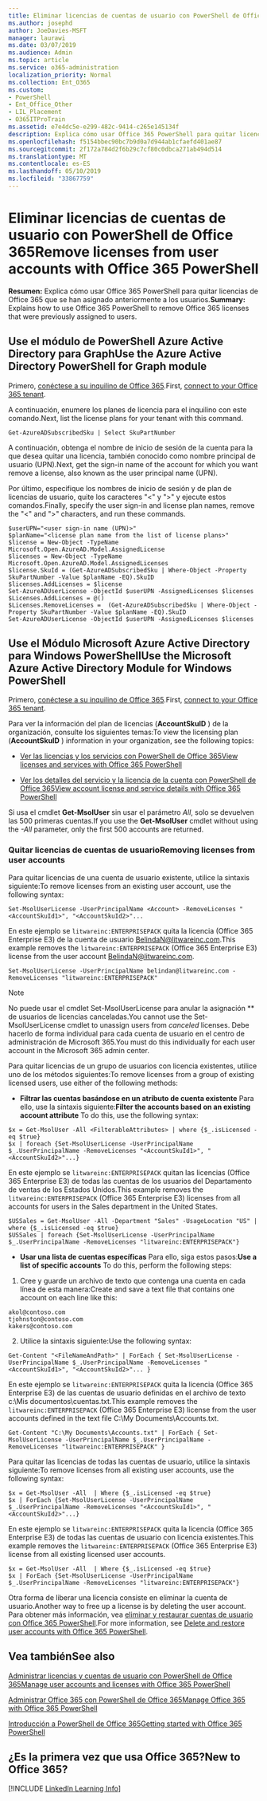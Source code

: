 ```yaml
---
title: Eliminar licencias de cuentas de usuario con PowerShell de Office 365
ms.author: josephd
author: JoeDavies-MSFT
manager: laurawi
ms.date: 03/07/2019
ms.audience: Admin
ms.topic: article
ms.service: o365-administration
localization_priority: Normal
ms.collection: Ent_O365
ms.custom:
- PowerShell
- Ent_Office_Other
- LIL_Placement
- O365ITProTrain
ms.assetid: e7e4dc5e-e299-482c-9414-c265e145134f
description: Explica cómo usar Office 365 PowerShell para quitar licencias de Office 365 que se han asignado anteriormente a los usuarios.
ms.openlocfilehash: f5154bbec90bc7b9d0a7d944ab1cfaefd401ae87
ms.sourcegitcommit: 2f172a784d2f6b29c7cf80c0dbca271ab494d514
ms.translationtype: MT
ms.contentlocale: es-ES
ms.lasthandoff: 05/10/2019
ms.locfileid: "33867759"
---
```

# <a name="remove-licenses-from-user-accounts-with-office-365-powershell"></a><span data-ttu-id="5be00-103">Eliminar licencias de cuentas de usuario con PowerShell de Office 365</span><span class="sxs-lookup"><span data-stu-id="5be00-103">Remove licenses from user accounts with Office 365 PowerShell</span></span>

<span data-ttu-id="5be00-104">**Resumen:** Explica cómo usar Office 365 PowerShell para quitar licencias de Office 365 que se han asignado anteriormente a los usuarios.</span><span class="sxs-lookup"><span data-stu-id="5be00-104">**Summary:** Explains how to use Office 365 PowerShell to remove Office 365 licenses that were previously assigned to users.</span></span>

## <a name="use-the-azure-active-directory-powershell-for-graph-module"></a><span data-ttu-id="5be00-105">Use el módulo de PowerShell Azure Active Directory para Graph</span><span class="sxs-lookup"><span data-stu-id="5be00-105">Use the Azure Active Directory PowerShell for Graph module</span></span>

<span data-ttu-id="5be00-106">Primero, [conéctese a su inquilino de Office 365](connect-to-office-365-powershell.md#connect-with-the-azure-active-directory-powershell-for-graph-module).</span><span class="sxs-lookup"><span data-stu-id="5be00-106">First, [connect to your Office 365 tenant](connect-to-office-365-powershell.md#connect-with-the-azure-active-directory-powershell-for-graph-module).</span></span>
  

<span data-ttu-id="5be00-107">A continuación, enumere los planes de licencia para el inquilino con este comando.</span><span class="sxs-lookup"><span data-stu-id="5be00-107">Next, list the license plans for your tenant with this command.</span></span>

```
Get-AzureADSubscribedSku | Select SkuPartNumber
```

<span data-ttu-id="5be00-108">A continuación, obtenga el nombre de inicio de sesión de la cuenta para la que desea quitar una licencia, también conocido como nombre principal de usuario (UPN).</span><span class="sxs-lookup"><span data-stu-id="5be00-108">Next, get the sign-in name of the account for which you want remove a license, also known as the user principal name (UPN).</span></span>

<span data-ttu-id="5be00-109">Por último, especifique los nombres de inicio de sesión y de plan de licencias de usuario, quite los caracteres "<" y ">" y ejecute estos comandos.</span><span class="sxs-lookup"><span data-stu-id="5be00-109">Finally, specify the user sign-in and license plan names, remove the "<" and ">" characters, and run these commands.</span></span>

```
$userUPN="<user sign-in name (UPN)>"
$planName="<license plan name from the list of license plans>"
$license = New-Object -TypeName Microsoft.Open.AzureAD.Model.AssignedLicense
$licenses = New-Object -TypeName Microsoft.Open.AzureAD.Model.AssignedLicenses
$license.SkuId = (Get-AzureADSubscribedSku | Where-Object -Property SkuPartNumber -Value $planName -EQ).SkuID
$licenses.AddLicenses = $license
Set-AzureADUserLicense -ObjectId $userUPN -AssignedLicenses $licenses
$Licenses.AddLicenses = @()
$Licenses.RemoveLicenses =  (Get-AzureADSubscribedSku | Where-Object -Property SkuPartNumber -Value $planName -EQ).SkuID
Set-AzureADUserLicense -ObjectId $userUPN -AssignedLicenses $licenses
```

## <a name="use-the-microsoft-azure-active-directory-module-for-windows-powershell"></a><span data-ttu-id="5be00-110">Use el Módulo Microsoft Azure Active Directory para Windows PowerShell</span><span class="sxs-lookup"><span data-stu-id="5be00-110">Use the Microsoft Azure Active Directory Module for Windows PowerShell</span></span>

<span data-ttu-id="5be00-111">Primero, [conéctese a su inquilino de Office 365](connect-to-office-365-powershell.md#connect-with-the-microsoft-azure-active-directory-module-for-windows-powershell).</span><span class="sxs-lookup"><span data-stu-id="5be00-111">First, [connect to your Office 365 tenant](connect-to-office-365-powershell.md#connect-with-the-microsoft-azure-active-directory-module-for-windows-powershell).</span></span>

   
<span data-ttu-id="5be00-112">Para ver la información del plan de licencias (**AccountSkuID** ) de la organización, consulte los siguientes temas:</span><span class="sxs-lookup"><span data-stu-id="5be00-112">To view the licensing plan (**AccountSkuID** ) information in your organization, see the following topics:</span></span>
    
  - [<span data-ttu-id="5be00-113">Ver las licencias y los servicios con PowerShell de Office 365</span><span class="sxs-lookup"><span data-stu-id="5be00-113">View licenses and services with Office 365 PowerShell</span></span>](view-licenses-and-services-with-office-365-powershell.md)
    
  - [<span data-ttu-id="5be00-114">Ver los detalles del servicio y la licencia de la cuenta con PowerShell de Office 365</span><span class="sxs-lookup"><span data-stu-id="5be00-114">View account license and service details with Office 365 PowerShell</span></span>](view-account-license-and-service-details-with-office-365-powershell.md)
    
<span data-ttu-id="5be00-115">Si usa el cmdlet **Get-MsolUser** sin usar el parámetro _All_, solo se devuelven las 500 primeras cuentas.</span><span class="sxs-lookup"><span data-stu-id="5be00-115">If you use the **Get-MsolUser** cmdlet without using the _-All_ parameter, only the first 500 accounts are returned.</span></span>
    
### <a name="removing-licenses-from-user-accounts"></a><span data-ttu-id="5be00-116">Quitar licencias de cuentas de usuario</span><span class="sxs-lookup"><span data-stu-id="5be00-116">Removing licenses from user accounts</span></span>

<span data-ttu-id="5be00-117">Para quitar licencias de una cuenta de usuario existente, utilice la sintaxis siguiente:</span><span class="sxs-lookup"><span data-stu-id="5be00-117">To remove licenses from an existing user account, use the following syntax:</span></span>
  
```
Set-MsolUserLicense -UserPrincipalName <Account> -RemoveLicenses "<AccountSkuId1>", "<AccountSkuId2>"...
```

<span data-ttu-id="5be00-118">En este ejemplo se `litwareinc:ENTERPRISEPACK` quita la licencia (Office 365 Enterprise E3) de la cuenta de usuario BelindaN@litwareinc.com.</span><span class="sxs-lookup"><span data-stu-id="5be00-118">This example removes the `litwareinc:ENTERPRISEPACK` (Office 365 Enterprise E3) license from the user account BelindaN@litwareinc.com.</span></span>
  
```
Set-MsolUserLicense -UserPrincipalName belindan@litwareinc.com -RemoveLicenses "litwareinc:ENTERPRISEPACK"
```

>[!Note]
><span data-ttu-id="5be00-119">No puede usar el cmdlet Set-MsolUserLicense para anular la asignación \*\* de usuarios de licencias canceladas.</span><span class="sxs-lookup"><span data-stu-id="5be00-119">You cannot use the Set-MsolUserLicense cmdlet to unassign users from *canceled* licenses.</span></span> <span data-ttu-id="5be00-120">Debe hacerlo de forma individual para cada cuenta de usuario en el centro de administración de Microsoft 365.</span><span class="sxs-lookup"><span data-stu-id="5be00-120">You must do this individually for each user account in the Microsoft 365 admin center.</span></span>
>

<span data-ttu-id="5be00-121">Para quitar licencias de un grupo de usuarios con licencia existentes, utilice uno de los métodos siguientes:</span><span class="sxs-lookup"><span data-stu-id="5be00-121">To remove licenses from a group of existing licensed users, use either of the following methods:</span></span>
  
- <span data-ttu-id="5be00-122">**Filtrar las cuentas basándose en un atributo de cuenta existente** Para ello, use la sintaxis siguiente:</span><span class="sxs-lookup"><span data-stu-id="5be00-122">**Filter the accounts based on an existing account attribute** To do this, use the following syntax:</span></span>
    
```
$x = Get-MsolUser -All <FilterableAttributes> | where {$_.isLicensed -eq $true}
$x | foreach {Set-MsolUserLicense -UserPrincipalName $_.UserPrincipalName -RemoveLicenses "<AccountSkuId1>", "<AccountSkuId2>"...}
```

<span data-ttu-id="5be00-123">En este ejemplo se `litwareinc:ENTERPRISEPACK` quitan las licencias (Office 365 Enterprise E3) de todas las cuentas de los usuarios del Departamento de ventas de los Estados Unidos.</span><span class="sxs-lookup"><span data-stu-id="5be00-123">This example removes the  `litwareinc:ENTERPRISEPACK` (Office 365 Enterprise E3) licenses from all accounts for users in the Sales department in the United States.</span></span>
    
```
$USSales = Get-MsolUser -All -Department "Sales" -UsageLocation "US" | where {$_.isLicensed -eq $true}
$USSales | foreach {Set-MsolUserLicense -UserPrincipalName $_.UserPrincipalName -RemoveLicenses "litwareinc:ENTERPRISEPACK"}
```

- <span data-ttu-id="5be00-124">**Usar una lista de cuentas específicas** Para ello, siga estos pasos:</span><span class="sxs-lookup"><span data-stu-id="5be00-124">**Use a list of specific accounts** To do this, perform the following steps:</span></span>
    
1. <span data-ttu-id="5be00-125">Cree y guarde un archivo de texto que contenga una cuenta en cada línea de esta manera:</span><span class="sxs-lookup"><span data-stu-id="5be00-125">Create and save a text file that contains one account on each line like this:</span></span>
    
  ```
akol@contoso.com
tjohnston@contoso.com
kakers@contoso.com
  ```

2. <span data-ttu-id="5be00-126">Utilice la sintaxis siguiente:</span><span class="sxs-lookup"><span data-stu-id="5be00-126">Use the following syntax:</span></span>
    
  ```
  Get-Content "<FileNameAndPath>" | ForEach { Set-MsolUserLicense -UserPrincipalName $_.UserPrincipalName -RemoveLicenses "<AccountSkuId1>", "<AccountSkuId2>"... }
  ```

<span data-ttu-id="5be00-127">En este ejemplo se `litwareinc:ENTERPRISEPACK` quita la licencia (Office 365 Enterprise E3) de las cuentas de usuario definidas en el archivo de texto c:\Mis documentos\cuentas.txt.</span><span class="sxs-lookup"><span data-stu-id="5be00-127">This example removes the  `litwareinc:ENTERPRISEPACK` (Office 365 Enterprise E3) license from the user accounts defined in the text file C:\My Documents\Accounts.txt.</span></span>
    
  ```
  Get-Content "C:\My Documents\Accounts.txt" | ForEach { Set-MsolUserLicense -UserPrincipalName $_.UserPrincipalName -RemoveLicenses "litwareinc:ENTERPRISEPACK" }
  ```

<span data-ttu-id="5be00-128">Para quitar las licencias de todas las cuentas de usuario, utilice la sintaxis siguiente:</span><span class="sxs-lookup"><span data-stu-id="5be00-128">To remove licenses from all existing user accounts, use the following syntax:</span></span>
  
```
$x = Get-MsolUser -All  | Where {$_.isLicensed -eq $true}
$x | ForEach {Set-MsolUserLicense -UserPrincipalName $_.UserPrincipalName -RemoveLicenses "<AccountSkuId1>", "<AccountSkuId2>"...}
```

<span data-ttu-id="5be00-129">En este ejemplo se `litwareinc:ENTERPRISEPACK` quita la licencia (Office 365 Enterprise E3) de todas las cuentas de usuario con licencia existentes.</span><span class="sxs-lookup"><span data-stu-id="5be00-129">This example removes the  `litwareinc:ENTERPRISEPACK` (Office 365 Enterprise E3) license from all existing licensed user accounts.</span></span>
  
```
$x = Get-MsolUser -All  | Where {$_.isLicensed -eq $true}
$x | ForEach {Set-MsolUserLicense -UserPrincipalName $_.UserPrincipalName -RemoveLicenses "litwareinc:ENTERPRISEPACK"}
```

<span data-ttu-id="5be00-130">Otra forma de liberar una licencia consiste en eliminar la cuenta de usuario.</span><span class="sxs-lookup"><span data-stu-id="5be00-130">Another way to free up a license is by deleting the user account.</span></span> <span data-ttu-id="5be00-131">Para obtener más información, vea [eliminar y restaurar cuentas de usuario con Office 365 PowerShell](delete-and-restore-user-accounts-with-office-365-powershell.md).</span><span class="sxs-lookup"><span data-stu-id="5be00-131">For more information, see [Delete and restore user accounts with Office 365 PowerShell](delete-and-restore-user-accounts-with-office-365-powershell.md).</span></span>
  
## <a name="see-also"></a><span data-ttu-id="5be00-132">Vea también</span><span class="sxs-lookup"><span data-stu-id="5be00-132">See also</span></span>

[<span data-ttu-id="5be00-133">Administrar licencias y cuentas de usuario con PowerShell de Office 365</span><span class="sxs-lookup"><span data-stu-id="5be00-133">Manage user accounts and licenses with Office 365 PowerShell</span></span>](manage-user-accounts-and-licenses-with-office-365-powershell.md)
  
[<span data-ttu-id="5be00-134">Administrar Office 365 con PowerShell de Office 365</span><span class="sxs-lookup"><span data-stu-id="5be00-134">Manage Office 365 with Office 365 PowerShell</span></span>](manage-office-365-with-office-365-powershell.md)
  
[<span data-ttu-id="5be00-135">Introducción a PowerShell de Office 365</span><span class="sxs-lookup"><span data-stu-id="5be00-135">Getting started with Office 365 PowerShell</span></span>](getting-started-with-office-365-powershell.md)

    
## <a name="new-to-office-365"></a><span data-ttu-id="5be00-136">¿Es la primera vez que usa Office 365?</span><span class="sxs-lookup"><span data-stu-id="5be00-136">New to Office 365?</span></span>

[!INCLUDE [LinkedIn Learning Info](../common/office/linkedin-learning-info.md)]
   

